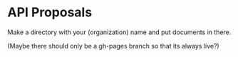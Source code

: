 # API Proposals

Make a directory with your (organization) name and put documents in there.

(Maybe there should only be a gh-pages branch so that its always live?)
